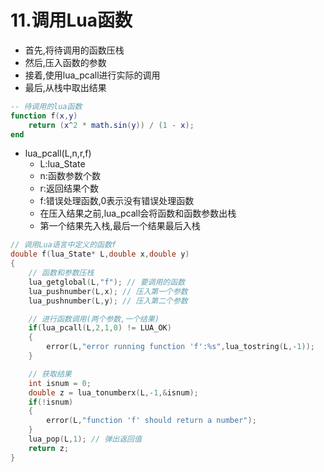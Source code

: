 # 11.调用Lua函数
- 首先,将待调用的函数压栈
- 然后,压入函数的参数
- 接着,使用lua_pcall进行实际的调用
- 最后,从栈中取出结果

```lua
-- 待调用的lua函数
function f(x,y)
    return (x^2 * math.sin(y)) / (1 - x);
end
```

- lua_pcall(L,n,r,f)
  - L:lua_State
  - n:函数参数个数
  - r:返回结果个数
  - f:错误处理函数,0表示没有错误处理函数
  - 在压入结果之前,lua_pcall会将函数和函数参数出栈
  - 第一个结果先入栈,最后一个结果最后入栈
```cpp
// 调用Lua语言中定义的函数f
double f(lua_State* L,double x,double y)
{
    // 函数和参数压栈
    lua_getglobal(L,"f"); // 要调用的函数
    lua_pushnumber(L,x); // 压入第一个参数
    lua_pushnumber(L,y); // 压入第二个参数

    // 进行函数调用(两个参数,一个结果)
    if(lua_pcall(L,2,1,0) != LUA_OK)
    {
        error(L,"error running function 'f':%s",lua_tostring(L,-1));
    }

    // 获取结果
    int isnum = 0;
    double z = lua_tonumberx(L,-1,&isnum);
    if(!isnum)
    {
        error(L,"function 'f' should return a number");
    }
    lua_pop(L,1); // 弹出返回值
    return z;
}
```